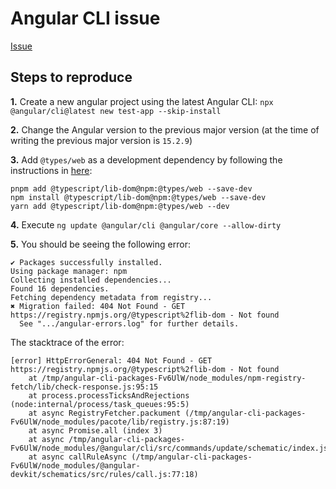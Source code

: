 # Angular CLI issue

[Issue](https://github.com/angular/angular-cli/issues/25224)

## Steps to reproduce

**1.** Create a new angular project using the latest Angular CLI: `npx @angular/cli@latest new test-app --skip-install`

**2.** Change the Angular version to the previous major version (at the time of writing the previous major version 
is `15.2.9`)

**3.** Add `@types/web` as a development dependency by following the instructions in [here](https://www.npmjs.com/package/@types/web):

```shell
pnpm add @typescript/lib-dom@npm:@types/web --save-dev
npm install @typescript/lib-dom@npm:@types/web --save-dev
yarn add @typescript/lib-dom@npm:@types/web --dev
```

**4.** Execute `ng update @angular/cli @angular/core --allow-dirty`

**5.** You should be seeing the following error:

```shell
✔ Packages successfully installed.
Using package manager: npm
Collecting installed dependencies...
Found 16 dependencies.
Fetching dependency metadata from registry...
✖ Migration failed: 404 Not Found - GET https://registry.npmjs.org/@typescript%2flib-dom - Not found
  See ".../angular-errors.log" for further details.
```

The stacktrace of the error:

```shell
[error] HttpErrorGeneral: 404 Not Found - GET https://registry.npmjs.org/@typescript%2flib-dom - Not found
    at /tmp/angular-cli-packages-Fv6UlW/node_modules/npm-registry-fetch/lib/check-response.js:95:15
    at process.processTicksAndRejections (node:internal/process/task_queues:95:5)
    at async RegistryFetcher.packument (/tmp/angular-cli-packages-Fv6UlW/node_modules/pacote/lib/registry.js:87:19)
    at async Promise.all (index 3)
    at async /tmp/angular-cli-packages-Fv6UlW/node_modules/@angular/cli/src/commands/update/schematic/index.js:671:36
    at async callRuleAsync (/tmp/angular-cli-packages-Fv6UlW/node_modules/@angular-devkit/schematics/src/rules/call.js:77:18)
```
